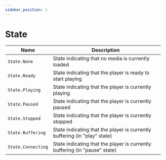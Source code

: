 ```yaml
---
sidebar_position: 1
---
```


# State

| Name | Description |
|------|-------------|
| `State.None`        | State indicating that no media is currently loaded |
| `State.Ready`       | State indicating that the player is ready to start playing |
| `State.Playing`     | State indicating that the player is currently playing |
| `State.Paused`      | State indicating that the player is currently paused |
| `State.Stopped`     | State indicating that the player is currently stopped |
| `State.Buffering`   | State indicating that the player is currently buffering (in "play" state) |
| `State.Connecting`  | State indicating that the player is currently buffering (in "pause" state) |
